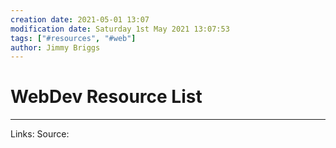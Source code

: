 ```yaml
---
creation date: 2021-05-01 13:07
modification date: Saturday 1st May 2021 13:07:53
tags: ["#resources", "#web"]
author: Jimmy Briggs
---
```


# WebDev Resource List

***
Links: 
Source:

